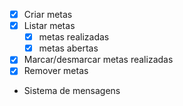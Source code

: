 - [x] Criar metas
- [x] Listar metas
    - [x] metas realizadas
    - [x] metas abertas
- [x] Marcar/desmarcar metas realizadas
- [x] Remover metas
- Sistema de mensagens
